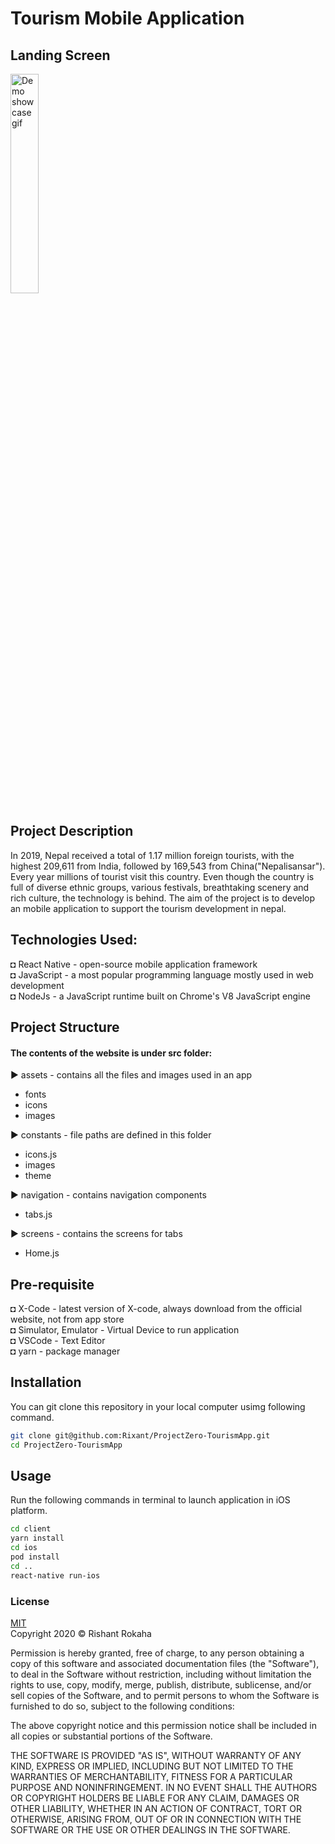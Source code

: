 
# Tourism Mobile Application

## Landing Screen
<p float="center">
  <img src="https://github.com/Rixant/ProjectZero-TourismApp/blob/08ed46822b2c836051b6d4cf8348870516255124/client/screenshots/demo.gif" alt="Demo showcase gif" title="App Demo"  width="30%" height="30%"/> 
</p>

## Project Description
In 2019, Nepal received a total of 1.17 million foreign tourists, with the highest 209,611 from India, followed by 169,543 from China("Nepalisansar"). Every year millions of tourist visit this country. Even though the country is full of diverse ethnic groups, various festivals, breathtaking scenery and rich culture, the technology is behind. The aim of the project is to develop an mobile application to support the tourism development in nepal. 

## Technologies Used: 
◘ React Native - open-source mobile application framework\
◘ JavaScript - a most popular programming language mostly used in web development\
◘ NodeJs - a JavaScript runtime built on Chrome's V8 JavaScript engine


## Project Structure
#### The contents of the website is under src folder:

► assets - contains all the files and images used in an app
  - fonts
  - icons
  - images
  
► constants - file paths are defined in this folder
  - icons.js
  - images
  - theme
  
► navigation - contains navigation components
  - tabs.js
  
► screens - contains the screens for tabs
  - Home.js

## Pre-requisite
◘ X-Code - latest version of X-code, always download from the official website, not from app store\
◘ Simulator, Emulator - Virtual Device to run application\
◘ VSCode - Text Editor\
◘ yarn - package manager


## Installation
You can git clone this repository in your local computer usimg following command.

```bash
git clone git@github.com:Rixant/ProjectZero-TourismApp.git
cd ProjectZero-TourismApp
```


## Usage
Run the following commands in terminal to launch application in iOS platform.

```bash
cd client
yarn install
cd ios
pod install
cd ..
react-native run-ios
```

### License
[MIT](https://opensource.org/licenses/MIT)\
Copyright 2020 © Rishant Rokaha

Permission is hereby granted, free of charge, to any person obtaining a copy of this software and associated documentation files (the "Software"), to deal in the Software without restriction, including without limitation the rights to use, copy, modify, merge, publish, distribute, sublicense, and/or sell copies of the Software, and to permit persons to whom the Software is furnished to do so, subject to the following conditions:

The above copyright notice and this permission notice shall be included in all copies or substantial portions of the Software.

THE SOFTWARE IS PROVIDED "AS IS", WITHOUT WARRANTY OF ANY KIND, EXPRESS OR IMPLIED, INCLUDING BUT NOT LIMITED TO THE WARRANTIES OF MERCHANTABILITY, FITNESS FOR A PARTICULAR PURPOSE AND NONINFRINGEMENT. IN NO EVENT SHALL THE AUTHORS OR COPYRIGHT HOLDERS BE LIABLE FOR ANY CLAIM, DAMAGES OR OTHER LIABILITY, WHETHER IN AN ACTION OF CONTRACT, TORT OR OTHERWISE, ARISING FROM, OUT OF OR IN CONNECTION WITH THE SOFTWARE OR THE USE OR OTHER DEALINGS IN THE SOFTWARE.




